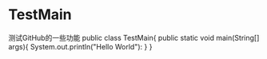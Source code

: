 # TestMain
测试GitHub的一些功能
public class TestMain{
  public static void main(String[] args){
    System.out.println("Hello World"):
  }
}
